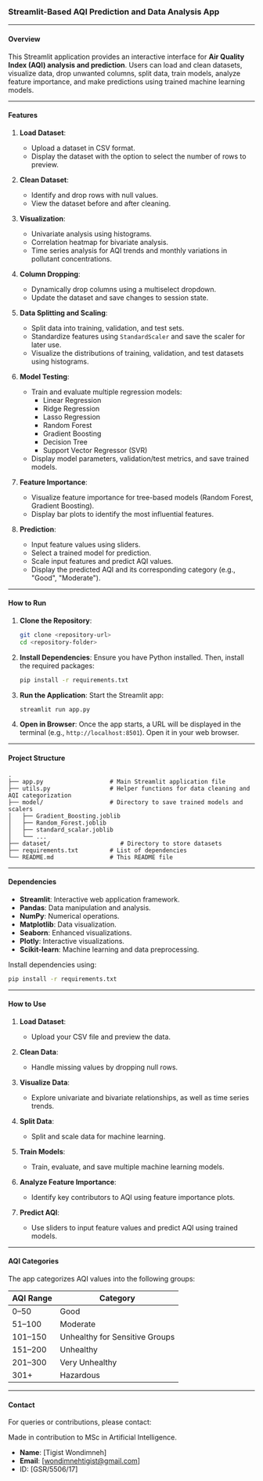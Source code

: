 ### **Streamlit-Based AQI Prediction and Data Analysis App**

---

#### **Overview**

This Streamlit application provides an interactive interface for **Air Quality Index (AQI) analysis and prediction**. Users can load and clean datasets, visualize data, drop unwanted columns, split data, train models, analyze feature importance, and make predictions using trained machine learning models.

---

#### **Features**

1. **Load Dataset**:

   - Upload a dataset in CSV format.
   - Display the dataset with the option to select the number of rows to preview.
2. **Clean Dataset**:

   - Identify and drop rows with null values.
   - View the dataset before and after cleaning.
3. **Visualization**:

   - Univariate analysis using histograms.
   - Correlation heatmap for bivariate analysis.
   - Time series analysis for AQI trends and monthly variations in pollutant concentrations.
4. **Column Dropping**:

   - Dynamically drop columns using a multiselect dropdown.
   - Update the dataset and save changes to session state.
5. **Data Splitting and Scaling**:

   - Split data into training, validation, and test sets.
   - Standardize features using `StandardScaler` and save the scaler for later use.
   - Visualize the distributions of training, validation, and test datasets using histograms.
6. **Model Testing**:

   - Train and evaluate multiple regression models:
     - Linear Regression
     - Ridge Regression
     - Lasso Regression
     - Random Forest
     - Gradient Boosting
     - Decision Tree
     - Support Vector Regressor (SVR)
   - Display model parameters, validation/test metrics, and save trained models.
7. **Feature Importance**:

   - Visualize feature importance for tree-based models (Random Forest, Gradient Boosting).
   - Display bar plots to identify the most influential features.
8. **Prediction**:

   - Input feature values using sliders.
   - Select a trained model for prediction.
   - Scale input features and predict AQI values.
   - Display the predicted AQI and its corresponding category (e.g., "Good", "Moderate").

---

#### **How to Run**

1. **Clone the Repository**:

   ```bash
   git clone <repository-url>
   cd <repository-folder>
   ```
2. **Install Dependencies**:
   Ensure you have Python installed. Then, install the required packages:

   ```bash
   pip install -r requirements.txt
   ```
3. **Run the Application**:
   Start the Streamlit app:

   ```bash
   streamlit run app.py
   ```
4. **Open in Browser**:
   Once the app starts, a URL will be displayed in the terminal (e.g., `http://localhost:8501`). Open it in your web browser.

---

#### **Project Structure**

```plaintext
.
├── app.py                   # Main Streamlit application file
├── utils.py                 # Helper functions for data cleaning and AQI categorization
├── model/                   # Directory to save trained models and scalers
│   ├── Gradient_Boosting.joblib
│   ├── Random_Forest.joblib
│   ├── standard_scalar.joblib
│   └── ...
├── dataset/                    # Directory to store datasets
├── requirements.txt         # List of dependencies
└── README.md                # This README file
```

---

#### **Dependencies**

- **Streamlit**: Interactive web application framework.
- **Pandas**: Data manipulation and analysis.
- **NumPy**: Numerical operations.
- **Matplotlib**: Data visualization.
- **Seaborn**: Enhanced visualizations.
- **Plotly**: Interactive visualizations.
- **Scikit-learn**: Machine learning and data preprocessing.

Install dependencies using:

```bash
pip install -r requirements.txt
```

---

#### **How to Use**

1. **Load Dataset**:

   - Upload your CSV file and preview the data.
2. **Clean Data**:

   - Handle missing values by dropping null rows.
3. **Visualize Data**:

   - Explore univariate and bivariate relationships, as well as time series trends.
4. **Split Data**:

   - Split and scale data for machine learning.
5. **Train Models**:

   - Train, evaluate, and save multiple machine learning models.
6. **Analyze Feature Importance**:

   - Identify key contributors to AQI using feature importance plots.
7. **Predict AQI**:

   - Use sliders to input feature values and predict AQI using trained models.

---

#### **AQI Categories**

The app categorizes AQI values into the following groups:

| AQI Range | Category                       |
| --------- | ------------------------------ |
| 0–50     | Good                           |
| 51–100   | Moderate                       |
| 101–150  | Unhealthy for Sensitive Groups |
| 151–200  | Unhealthy                      |
| 201–300  | Very Unhealthy                 |
| 301+      | Hazardous                      |

---

#### **Contact**

For queries or contributions, please contact:

Made in contribution to MSc in Artificial Intelligence.

- **Name**: [Tigist Wondimneh]
- **Email**: [wondimnehtigist@gmail.com]
- ID: [GSR/5506/17]
